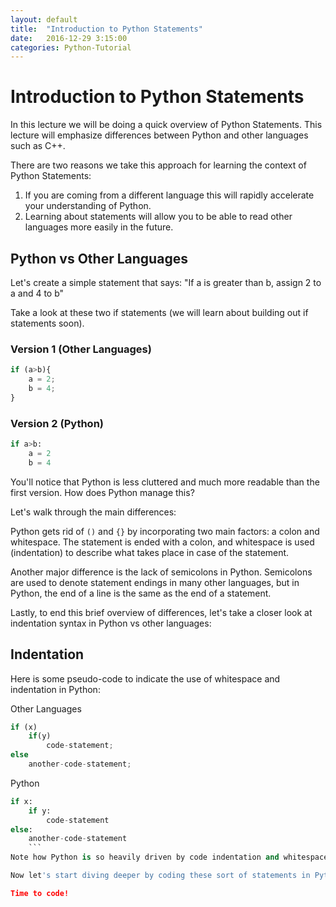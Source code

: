```yaml
---
layout: default
title:  "Introduction to Python Statements"
date:   2016-12-29 3:15:00
categories: Python-Tutorial
---
```


# Introduction to Python Statements

In this lecture we will be doing a quick overview of Python Statements. This lecture will emphasize differences between Python and other languages such as C++.

There are two reasons we take this approach for learning the context of Python Statements:

1. If you are coming from a different language this will rapidly accelerate your understanding of Python.
2. Learning about statements will allow you to be able to read other languages more easily in the future.

## Python vs Other Languages
Let's create a simple statement that says: "If a is greater than b, assign 2 to a and 4 to b"

Take a look at these two if statements (we will learn about building out if statements soon).

### Version 1 (Other Languages)
```javascript
if (a>b){
    a = 2;
    b = 4;
}
```

### Version 2 (Python)
```python
if a>b:
    a = 2
    b = 4
```

You'll notice that Python is less cluttered and much more readable than the first version. How does Python manage this?

Let's walk through the main differences:

Python gets rid of `()` and `{}` by incorporating two main factors: a colon and whitespace. The statement is ended with a colon, and whitespace is used (indentation) to describe what takes place in case of the statement.

Another major difference is the lack of semicolons in Python. Semicolons are used to denote statement endings in many other languages, but in Python, the end of a line is the same as the end of a statement.

Lastly, to end this brief overview of differences, let's take a closer look at indentation syntax in Python vs other languages:

## Indentation
Here is some pseudo-code to indicate the use of whitespace and indentation in Python:

Other Languages

```javascript
if (x)
    if(y)
        code-statement;
else
    another-code-statement;
```

Python
```python
if x:
    if y:
        code-statement
else:
    another-code-statement
    ```
Note how Python is so heavily driven by code indentation and whitespace. This means that code readability is a core part of the design of the Python language.

Now let's start diving deeper by coding these sort of statements in Python!

Time to code!